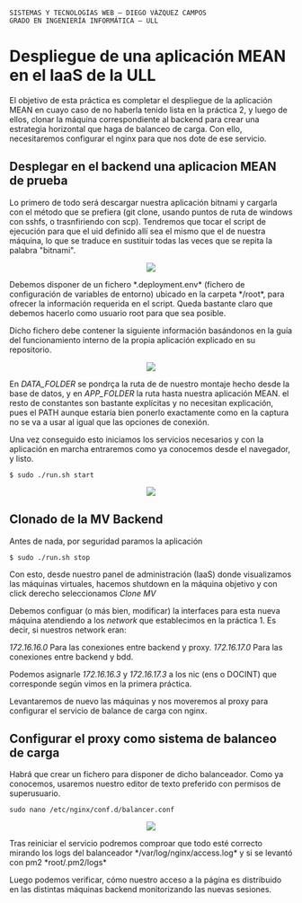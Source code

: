 ```
SISTEMAS Y TECNOLOGÍAS WEB — DIEGO VÁZQUEZ CAMPOS
GRADO EN INGENIERÍA INFORMÁTICA — ULL
```

# Despliegue de una aplicación MEAN en el IaaS de la ULL
El objetivo de esta práctica es completar el despliegue de la aplicación MEAN en cuayo caso de no haberla tenido lista en la práctica 2, y luego de ellos, clonar la máquina correspondiente al backend para crear una estrategia horizontal que haga de balanceo de carga. Con ello, necesitaremos configurar el nginx para que nos dote de ese servicio.
## Desplegar en el backend una aplicacion MEAN de prueba
Lo primero de todo será descargar nuestra aplicación bitnami y cargarla con el método que se prefiera (git clone, usando puntos de ruta de windows con sshfs, o trasnfiriendo con scp). Tendremos que tocar el script de ejecución para que el uid definido allí sea el mismo que el de nuestra máquina, lo que se traduce en sustituir todas las veces que se repita la palabra "bitnami".
<p align="center">
  <img src="https://i.imgur.com/3AzrPWn.png"/>
</p>
Debemos disponer de un fichero *.deployment.env* (fichero de configuración de variables de entorno) ubicado en la carpeta */root*, para ofrecer la información requerida en el script. Queda bastante claro que debemos hacerlo como usuario root para que sea posible.

Dicho fichero debe contener la siguiente información basándonos en la guía del funcionamiento interno de la propia aplicación explicado en su repositorio.

<p align="center">
  <img src="https://i.imgur.com/obRxkvt.png"/>
</p>

En *DATA_FOLDER* se pondrça la ruta de de nuestro montaje hecho desde la base de datos, y en *APP_FOLDER* la ruta hasta nuestra aplicación MEAN. el resto de constantes son bastante explícitas y no necesitan explicación, pues el PATH aunque estaría bien ponerlo exactamente como en la captura no se va a usar al igual que las opciones de conexión.

Una vez conseguido esto iniciamos los servicios necesarios y con la aplicación en marcha entraremos como ya conocemos desde el navegador, y listo.

```console
$ sudo ./run.sh start
```

<p align="center">
  <img src="https://i.imgur.com/EUXNVzX.png"/>
</p>

## Clonado de la MV Backend
Antes de nada, por seguridad paramos la aplicación
```console
$ sudo ./run.sh stop
```
Con esto, desde nuestro panel de administración (IaaS) donde visualizamos las máquinas virtuales, hacemos shutdown en la máquina objetivo y con click derecho seleccionamos *Clone MV*

Debemos configuar (o más bien, modificar) la interfaces para esta nueva máquina atendiendo a los *network* que establecimos en la práctica 1. Es decir, si nuestros network eran:

*172.16.16.0* Para las conexiones entre backend y proxy.
*172.16.17.0* Para las conexiones entre backend y bdd.

Podemos asignarle *172.16.16.3* y *172.16.17.3* a los nic (ens o DOCINT) que corresponde según vimos en la primera práctica.

Levantaremos de nuevo las máquinas y nos moveremos al proxy para configurar el servicio de balance de carga con nginx.

## Configurar el proxy como sistema de balanceo de carga
Habrá que crear un fichero para disponer de dicho balanceador. Como ya conocemos, usaremos nuestro editor de texto preferido con permisos de superusuario.
```
sudo nano /etc/nginx/conf.d/balancer.conf
```
<p align="center">
  <img src="https://i.imgur.com/Y3qilVW.png"/>
</p>
Tras reiniciar el servicio podremos comproar que todo esté correcto mirando los logs del balanceador */var/log/nginx/access.log* y si se levantó con pm2 *root/.pm2/logs*

Luego podemos verificar, cómo nuestro acceso a la página es distribuido en las distintas máquinas backend monitorizando las nuevas sesiones.
